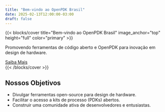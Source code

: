 ```yaml
---
title: "Bem-vindo ao OpenPDK Brasil"
date: 2025-02-13T12:00:00-03:00
draft: false
---
```


{{< blocks/cover title="Bem-vindo ao OpenPDK Brasil" image_anchor="top" height="full" color="primary" >}}
<div class="mx-auto">
  <p class="lead mt-5">Promovendo ferramentas de código aberto e OpenPDK para inovação em design de hardware.</p>
  <a class="btn btn-lg btn-primary mr-3 mb-4" href="/sobre">
    Saiba Mais <i class="fas fa-arrow-alt-circle-right ml-2"></i>
  </a>
</div>
{{< /blocks/cover >}}

## Nossos Objetivos

- Divulgar ferramentas open-source para design de hardware.
- Facilitar o acesso a kits de processo (PDKs) abertos.
- Construir uma comunidade ativa de desenvolvedores e entusiastas.
